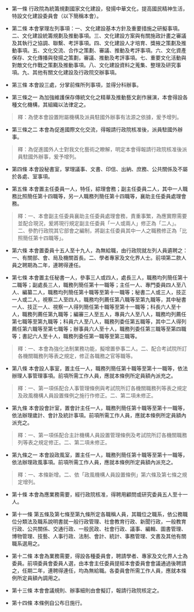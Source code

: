 * 第一條 行政院為統籌規劃國家文化建設，發揚中華文化，提高國民精神生活，特設文化建設委員會（以下簡稱本會）。

* 第二條 本會掌理左列事項：一、文化建設基本方針及重要措施之研擬事項。二、文化建設統籌規劃及推動事項。三、文化建設方案與有關施政計畫之審議及其執行之協調、聯繫、考評事項。四、文化建設人才培育、獎掖之策劃及推動事項。五、文化交流、合作之策劃、審議、推動及考評事項。六、文化資產保存、文化傳播與發揚之策劃，審議、推動及考評事項。七、重要文化活動與對敵文化作戰之策劃及推動事項。八、文化建設資料之蒐集、整理及研究事項。九、其他有關文化建設及行政院交辦事項。

* 第三條 本會設三處，分掌前條所列事項，並得分科辦事。

* 第三條之一 為加強維護保存傳統文化之精華及推動藝文創作展演，本會得設各種文化機構，其組織以法律定之。

> 釋：為使本會設置附屬機構及派員駐國外辦事有法源之依據，爰予增列。

* 第三條之二 本會為促進國際文化交流，得報請行政院核准後，派員駐國外辦事。

> 釋：為促進國外人士對我文化藝術之瞭解，明定本會得報請行政院核准後派員駐國外辦事，爰予增列。

* 第四條 本會設秘書室，掌理議事、文書、印信、出納、庶務、公共關係及不屬於各處、室事項。

* 第五條 本會置主任委員一人，特任，綜理會務；副主任委員二人，其中一人職務比照簡任第十四職等，另一人職務列簡任第十四職等，襄助主任委員處理會務。

> 釋：一、本會副主任委員襄助主任委員處理會務，責重事繁，為應實際需要並配合現況，爰將現行規定副主任委員「一人或兩人」修正為「二人」。二、參酌行政院其它部會之編制，將副主任委員其中一人之職務修正為「比照簡任第十四職等」。

* 第六條 本會置委員十五人至十九人，為無給職，由行政院就左列人員遴聘之：一、有關部、會、局及機關首長。二、學者專家及文化界人士。前項第二款人員之聘期為二年，連聘得連任。

* 第七條 本會置主任秘書一人，參事三人或四人，處長三人，職務均列簡任第十二職等；副處長三人，職務列簡任第十一職等；主任一人、專門委員四人至八人、編纂二人，職務均列簡任第十職等至第十一職等；秘書二人或三人，技正一人或二人，視察二人至四人，職務均列薦任第八職等至第九職等，其中秘書一人、技正一人、視察一人得列簡任第十職等至第十一職等；科長六人至十人，職務列薦任第九職等；編審三人至五人，專員六人至八人，職務均列薦任第七職等至第九職等；科員六人至八人，職務列委任第五職等，其中二人得列薦任第六職等至第七職等；辦事員六人至十人，職務列委任第三職等至第四職等；書記六人至十人，職務列委任第一職等至第三職等。

> 釋：一、本會為強化法制業務功能，擬增置參事二人。二、配合考試院所訂各機關職務列等表之規定，修正各職務之官等職等。

* 第八條 本會設人事室，置主任一人，職務列簡任第十職等至第十一職等，依法辦理人事管理事項。前項所需工作人員，應就本條例所定員額內派充之。

> 釋：一、第一項係配合人事管理條例與考試院所訂各機關職務列等表之規定及政風機構人員設置條例之施行作修正。二、第二項未修正。

* 第九條 本會設會計室，置會計主任一人，職務列簡任第十職等至第十一職等，依法辦理歲計、會計及統計事項。前項所需工作人員，應就本條例所定員額內派充之。

> 釋：一、第一項係配合主計機構人員設置管理條例及考試院所訂各機關職務列等表之規定修正。二、第二項未修正。

* 第九條之一 本會設政風室，置主任一人，職務列簡任第十職等至第十一職等，依法辦理政風事項。前項所需工作人員，應就本條例所定員額內派充之。

> 釋：一、本條新增。二、依「政風機構人員設置條例」第六條及第七條之規定增列。

* 第十條 本會為應業務需要，經行政院核准，得聘用顧問或研究委員五人至十一人。

* 第十一條 第五條及第七條至第九條所定各職稱人員，其職位之職系，依公務職位分類法及職系說明書就一般行政管理、社會教育行政、新聞行政，一般教育行政、公共關係、交通行政、一般民政、社會行政、議事、編輯、圖書管理、博物管理、技藝、人事行政、法制、會計、統計、事務管理、文書及其他有關職系選用之。

* 第十二條 本會為業務需要，得設各種委員會，聘請學者、專家及文化界人士為委員。前項委員會委員人選，由本會主任委員提經本會委員會會議通過後聘請之，任期二年，連聘得連任，均為無給職。各委員會所需工作人員，應就本條例所定員額內調用之。

* 第十三條 本會會議規則、辦事細則由會擬訂，報請行政院核定之。

* 第十四條 本條例自公布日施行。

